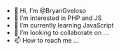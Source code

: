 - 👋 Hi, I’m @BryanGveloso
- 👀 I’m interested in PHP and JS
- 🌱 I’m currently learning JavaScript
- 💞️ I’m looking to collaborate on ...
- 📫 How to reach me ...

<!---
BryanGveloso/BryanGveloso is a ✨ special ✨ repository because its `README.md` (this file) appears on your GitHub profile.
You can click the Preview link to take a look at your changes.
--->
